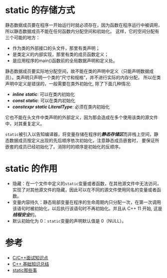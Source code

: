 # static 的存储方式

静态数据成员要在程序一开始运行时就必须存在，因为函数在程序运行中被调用，所以静态数据成员不能在任何函数内分配空间和初始化。 这样，它的空间分配有三个可能的地方：

- 作为类的外部接口的头文件，那里有类声明；
- 是类定义的内部实现，那里有类的成员函数定义；
- 是应用程序的main()函数前的全局数据声明和定义处。

静态数据成员要实际地分配空间，故不能在类的声明中定义（只能声明数据成员）。类声明只声明一个类的“尺寸和规格”，并不进行实际的内存分配， 所以在类声明中定义是错误的，一般需要在类外初始化, 除了下面几种情况:

- ***inline static***: 可以在类内初始化
- ***const static***: 可以在类内初始化
- ***constexpr static LiteralType***: 必须在类内初始化

它也不能在头文件中类声明的外部定义，因为那会造成在多个使用该类的源文件中，对其重复定义。

`static`被引入以告知编译器，将变量存储在程序的***静态存储区***而非栈上空间，静态数据成员按定义出现的先后顺序依次初始化，注意静态成员嵌套时， 要保证所嵌套的成员已经初始化了。消除时的顺序是初始化的反顺序。

# static 的作用

- 隐藏：在一个文件中定义的`static`变量或者函数，在其他源文件中无法访问，实现了对其他源文件的隐藏，因此可以在不同的源文件使用同名的变量或者函数。
- 变量内容持久：静态局部变量在程序的生命周期内只分配一次，在第一次调用该语句时被初始化，以后执行该语句时不再初始化。并且从 C++ 11 开始, 这是***线程安全***的。
- 默认初始化为 0：`static`变量的声明默认值是 0（NULL）。

# 参考

- [C/C++面试知识点](https://blog.nowcoder.net/n/597b7119c7ff40308fc6f9b59fdb041d)
- [C++ 基础知识总结](https://shengchangjian.github.io/2016/09/C++-basic.html#static)
- [static那些事](https://github.com/Light-City/CPlusPlusThings/tree/master/basic_content/static)